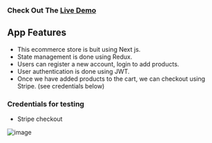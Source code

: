 

### Check Out The [Live Demo](https://michaelly-ecom.netlify.app/)

## App Features
- This ecommerce store is buit using Next js.
- State management is done using Redux.
- Users can register a new account, login to add products. 
- User authentication is done using JWT.
- Once we have added products to the cart, we can checkout using Stripe. (see credentials below)


### Credentials for testing
- Stripe checkout


 ![image](https://user-images.githubusercontent.com/74774395/140616482-aab7617a-f7cd-4cc1-b505-f61289d833c6.png)

